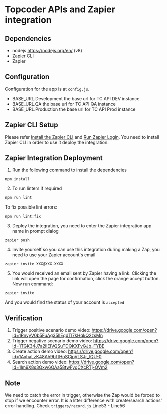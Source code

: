 # Topcoder APIs and Zapier integration

## Dependencies

- nodejs https://nodejs.org/en/ (v8)
- Zapier CLI
- Zapier

## Configuration

Configuration for the app is at `config.js`.
- BASE_URL.Development the base url for TC API DEV instance
- BASE_URL.QA the base url for TC API QA instance
- BASE_URL.Production the base url for TC API Prod instance

## Zapier CLI Setup
Please refer [Install the Zapier CLI](https://zapier.com/developer/start/install-the-zapier-cli) and [Run Zapier Login](https://zapier.com/developer/start/run-zapier-login). You need to install Zapier CLI in order to use it deploy the integration.

## Zapier Integration Deployment
1. Run the following command to install the dependencies
```
npm install
```

2. To run linters if required
```
npm run lint
```
To fix possible lint errors:
```
npm run lint:fix
```

3. Deploy the integration, you need to enter the Zapier integration app name in prompt dialog
```
zapier push
```

4. Invite yourself so you can use this integration during making a Zap, you need to use your Zapier account's email
```
zapier invite XXX@XXX.XXXX
```

5. You would received an email sent by Zapier having a link. Clicking the link will open the page for confirmation, click the orange accept button. Now run command:
```
zapier invite
```
And you would find the status of your account is `accepted`

## Verification
1. Trigger positive scenario demo video:
https://drive.google.com/open?id=1RnvyV0b5FuAg35lIEqdTl7kHqkQ2zsMn
2. Trigger negative scenario demo video:
https://drive.google.com/open?id=1TGK34J7a2iIEIVQSuTDQKXFvGJb_FYBE
3. Create action demo video:
https://drive.google.com/open?id=1AxhaLzK48Ah9bTtHoSCjpVLSJr_lQU-0
4. Search action demo video:
https://drive.google.com/open?id=1lm9X8s3Qxw6QAa58twFygCXcRTj-QVm2

## Note
We need to catch the error in trigger, otherwise the Zap would be forced to stop if we encounter error. It is a litter difference with create/search actions' error handling. Check `triggers/record.js` Line53 - Line56
